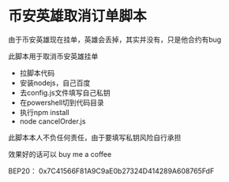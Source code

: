 # 币安英雄取消订单脚本
由于币安英雄现在挂单，英雄会丢掉，其实并没有，只是他合约有bug

此脚本用于取消币安英雄挂单

- 拉脚本代码
- 安装nodejs，自己百度
- 去config.js文件填写自己私钥
- 在powershell切到代码目录
- 执行npm install
- node cancelOrder.js


此脚本本人不负任何责任，由于要填写私钥风险自行承担

效果好的话可以 buy me a coffee

BEP20：
0x7C41566F81A9C9aE0b27324D414289A608765FdF